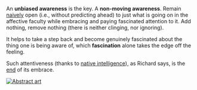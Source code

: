 An **unbiased awareness** is the key. A **non-moving awareness**. Remain [naively](#naivete) open (i.e., without predicting ahead) to just what is going on in the affective faculty while embracing and paying fascinated attention to it. Add nothing, remove nothing (there is neither clinging, nor ignoring).

It helps to take a step back and become genuinely fascinated about the thing one is being aware of, which **fascination** alone takes the edge off the feeling.

Such attentiveness (thanks to [native intelligence](#intelligence)), as Richard says, is the [end](#choice) of its embrace.

[![Abstract art](https://pbs.twimg.com/media/Gb0V1xcXUAAou0_?format=jpg&name=medium)](https://x.com/sridca/status/1854663052773196164)